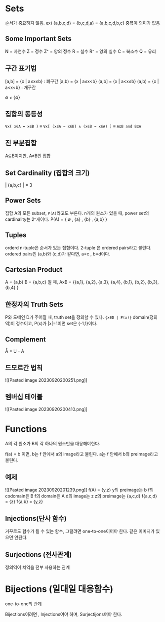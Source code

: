 # Sets
순서가 중요하지 않음. ex) {a,b,c,d} = {b,c,d,a} = {a,b,c,d,b,c}
중복이 의미가 없음

## Some Important Sets
N = 자연수
Z = 정수
Z⁺ = 양의 정수
R = 실수
R⁺ = 양의 실수
C = 복소수
Q = 유리

## 구간 표기법
\[a,b] = {x | a≤x≤b} : 폐구간
\[a,b) = {x | a≤x<b}
(a,b] = {x | a<x≤b}
(a,b) = {x | a<x<b} : 개구간

∅ ≠ {∅}

## 집합의 동등성
`∀x( x∈A ↔ x∈B )` ≡ `∀x[ (x∈A → x∈B) ∧ (x∈B → x∈A) ]` ≡ `A⊆B and B⊆A`

## 진 부분집합
A⊆B이지만, A≠B인 집합

## Set Cardinality (집합의 크기)
\| {a,b,c} | = 3 

## Power Sets
집합 A의 모든 subset, `P(A)`라고도 부른다.
n개의 원소가 있을 때, power set의 cardinality는 2ⁿ개이다.
P(A) = { ∅ , {a} , {b} , {a,b} }

## Tuples
orderd n-tuple은 순서가 있는 집합이다.
2-tuple 은 ordered pairs라고 불린다.
ordered pairs인 (a,b)와 (c,d)가 같다면, a=c , b=d이다.

## Cartesian Product
A = {a,b} B = {a,b,c} 일 때,
AxB = {{a,1}, {a,2}, {a,3}, {a,4}, {b,1}, {b,2}, {b,3}, {b,4} }

## 한정자의 Truth Sets
P와 도메인 D가 주어질 때, truth set을 정의할 수 있다.
`{x∈D | P(x)}`
domain(정의역)이 정수이고, P(x)가 |x|=1이면 set은 {-1,1}이다.

## Complement
Ā = U - A 

## 드모르간 법칙

![[Pasted image 20230920200251.png]]

## 멤버십 테이블

![[Pasted image 20230920200410.png]]


# Functions

A의 각 원소가 B의 각 하나의 원소만을 대응해야한다.

f(a) = b 이면,
b는 f 안에서 a의 image라고 불린다.
a는 f 안에서 b의 preimage라고 불린다.

## 예제

![[Pasted image 20230920201239.png]]
f(A) = {y,z}
y의 preimage는 b
f의 codomain은 B
f의 domain은 A
d의 image는 z
z의 preimage는 {a,c,d}
f{a,c,d} = {z}
f{a,b} = {y,z}

## Injections(단사 함수)
거꾸로도 함수가 될 수 있는 함수, 그럴려면 one-to-one이어야 한다.
같은 이미지가 있으면 안된다.

## Surjections (전사관계)
정의역이 치역을 전부 사용하는 관계

# Bijections (일대일 대응함수)
one-to-one의 관계

Bijections이려면 , Injections여야 하며, Surjectijons여야 한다.